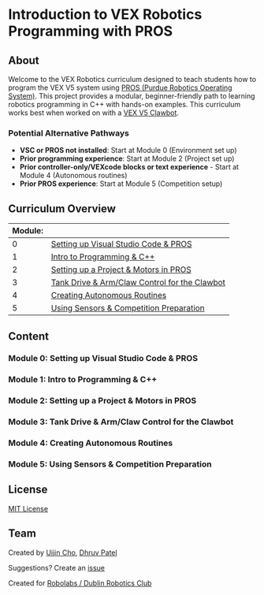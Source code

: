 # Introduction to VEX Robotics Programming with PROS

## About

Welcome to the VEX Robotics curriculum designed to teach students how to program the VEX V5 system using [PROS (Purdue Robotics Operating System)](https://pros.cs.purdue.edu/). This project provides a modular, beginner-friendly path to learning robotics programming in C++ with hands-on examples. This curriculum works best when worked on with a [VEX V5 Clawbot](https://link.vex.com/docs/v5-clawbot-legacy-build-instructions).

### Potential Alternative Pathways

- **VSC or PROS not installed**: Start at Module 0 (Environment set up)
- **Prior programming experience**: Start at Module 2 (Project set up)
- **Prior controller-only/VEXcode blocks or text experience** - Start at Module 4 (Autonomous routines)
- **Prior PROS experience**: Start at Module 5 (Competition setup)

## Curriculum Overview

| **Module**: |  |
| --- | --- |
| 0 | [Setting up Visual Studio Code & PROS](#module-0-setting-up-visual-studio-code--pros) |
| 1 | [Intro to Programming & C++](#module-1-intro-to-programming--c) |
| 2 | [Setting up a Project & Motors in PROS](#module-2-setting-up-a-project--motors-in-pros) |
| 3 | [Tank Drive & Arm/Claw Control for the Clawbot](#module-3-tank-drive--armclaw-control-for-the-clawbot) |
| 4 | [Creating Autonomous Routines](#module-4-creating-autonomous-routines) |
| 5 | [Using Sensors & Competition Preparation](#module-5-using-sensors--competition-preparation) |

## Content

### Module 0: Setting up Visual Studio Code & PROS

### Module 1: Intro to Programming & C++

### Module 2: Setting up a Project & Motors in PROS

### Module 3: Tank Drive & Arm/Claw Control for the Clawbot

### Module 4: Creating Autonomous Routines

### Module 5: Using Sensors & Competition Preparation

## License

[MIT License](LICENSE)

## Team

Created by [Uijin Cho](https://github.com/uijincho), [Dhruv Patel](https://github.com/Dhruv23) 

Suggestions? Create an [issue](https://github.com/uijincho/vex-pros/issues)

Created for [Robolabs / Dublin Robotics Club](https://www.robolabs.org/)
